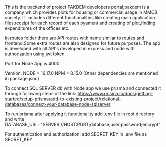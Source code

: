 This is the backend of project PAKDEM developers portal;pakdem is a
company which provides plots for housing or commercial usage in MMCB society.
IT includes different functionalities like creating main application files,receipt for each record of each pyament and creating of plot,finding expenditures of the offices etc.

In routes folder there are API routes with name similar to routes and frontend.Some extra routes are also designed for future purposes.
The app is developed with all API's developed in express and node with authorization using jwt token.

Port for Node App is 4000

Version:
NODE = 16.17.0
NPM = 8.15.0
(Other dependencies are mentioned in package.json)

To connect SQL SERVER db with Node app we use prisma and connected it through following steps of the link:
https://www.prisma.io/docs/getting-started/setup-prisma/add-to-existing-project/relational-databases/connect-your-database-node-sqlserver

To run prisma after applying it functionality
add .env file in root directory and write
DATABASE_URL="SERVER://HOST:PORT;database;user;password;encrypt"


For authentication and authorization:
add SECRET_KEY in .env file
as
SECRET_KEY

